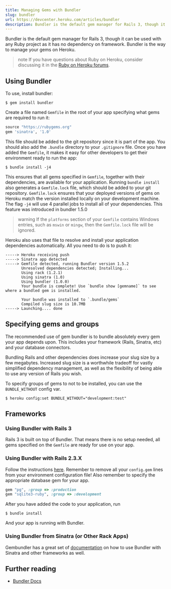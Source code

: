 ```yaml
---
title: Managing Gems with Bundler
slug: bundler
url: https://devcenter.heroku.com/articles/bundler
description: Bundler is the default gem manager for Rails 3, though it can be used with any Ruby project. It's the recommended way to manage your gems on Heroku.
---
```


Bundler is the default gem manager for Rails 3, though it can be used with any Ruby project as it has no dependency on framework.  Bundler is the way to manage your gems on Heroku.

>note
>If you have questions about Ruby on Heroku, consider discussing it in the [Ruby on Heroku forums](https://discussion.heroku.com/category/ruby).

Using Bundler
-------------

To use, install bundler:

```term
$ gem install bundler
```

Create a file named `Gemfile` in the root of your app specifying what gems are required to run it:

```ruby
source "https://rubygems.org"
gem 'sinatra', '1.0'
```

This file should be added to the git repository since it is part of the app. You should also add the `.bundle` directory to your `.gitignore` file.  Once you have added the `Gemfile`, it makes it easy for other developers to get their environment ready to run the app:

```term
$ bundle install -j4
```

This ensures that all gems specified in `Gemfile`, together with their dependencies, are available for your application.  Running `bundle install` also generates a `Gemfile.lock` file, which should be added to your git repository. `Gemfile.lock` ensures that your deployed versions of gems on Heroku match the version installed locally on your development machine. The flag `-j4` will use 4 parallel jobs to install all of your dependencies. This feature was introduced in bundler 1.5.0

>warning
>If the `platforms` section of your `Gemfile` contains Windows entries, such as `mswin` or `mingw`, then the `Gemfile.lock` file will be ignored.  

Heroku also uses that file to resolve and install your application dependencies automatically. All you need to do is to push it:

```term
-----> Heroku receiving push
-----> Sinatra app detected
-----> Gemfile detected, running Bundler version 1.5.2
       Unresolved dependencies detected; Installing...
       Using rack (1.2.1) 
       Using sinatra (1.0) 
       Using bundler (1.0.0) 
       Your bundle is complete! Use `bundle show [gemname]` to see where a bundled gem is installed.

       Your bundle was installed to `.bundle/gems`
       Compiled slug size is 10.7MB
-----> Launching.... done
```

Specifying gems and groups
------------------------

The recommended use of gem bundler is to bundle absolutely every gem your app depends upon.  This includes your framework (Rails, Sinatra, etc) and your database connectors. 

Bundling Rails and other dependencies does increase your slug size by a few megabytes.  Increased slug size is a worthwhile tradeoff for vastly simplified dependency management, as well as the flexibility of being able to use any version of Rails you wish.

To specify groups of gems to not to be installed, you can use the `BUNDLE_WITHOUT` config var.

```term
$ heroku config:set BUNDLE_WITHOUT="development:test"
```

Frameworks
---------

### Using Bundler with Rails 3

Rails 3 is built on top of Bundler. That means there is no setup needed, all gems specified on the `Gemfile` are ready for use on your app.
    
### Using Bundler with Rails 2.3.X

Follow the instructions [here](http://gembundler.com/rails23.html).  Remember to remove all your `config.gem` lines from your environment configuration file!  Also remember to specify the appropriate database gem for your app.

```ruby
gem "pg", :group => :production
gem "sqlite3-ruby", :group => :development
```
    
After you have added the code to your application, run

```term
$ bundle install
```
    
And your app is running with Bundler.

### Using Bundler from Sinatra (or Other Rack Apps)

Gembundler has a great set of [documentation](http://gembundler.com/sinatra.html) on how to use Bundler with Sinatra and other frameworks as well.

Further reading
---------------

* [Bundler Docs](http://gembundler.com/) 
